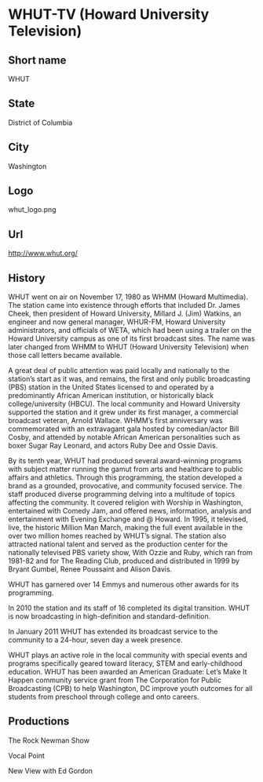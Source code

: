 # WHUT-TV (Howard University Television)

## Short name

WHUT

## State

District of Columbia

## City

Washington

## Logo

whut\_logo.png

## Url

http://www.whut.org/

## History

WHUT went on air on November 17, 1980 as WHMM (Howard Multimedia).
The station came into existence through efforts that included Dr. James Cheek,
then president of Howard University, Millard J. (Jim) Watkins, an engineer and
now general manager, WHUR-FM, Howard University administrators, and officials
of WETA, which had been using a trailer on the Howard University campus as one
of its first broadcast sites.  The name was later changed from WHMM to WHUT (Howard
University Television) when those call letters became available.

A great deal
of public attention was paid locally and nationally to the station’s start as
it was, and remains, the first and only public broadcasting (PBS) station in the
United States licensed to and operated by a predominantly African American institution,
or historically black college/university (HBCU).  The local community and Howard
University supported the station and it grew under its first manager, a commercial
broadcast veteran, Arnold Wallace.  WHMM’s first anniversary was commemorated
with an extravagant gala hosted by comedian/actor Bill Cosby, and attended by
notable African American personalities such as boxer Sugar Ray Leonard, and actors
Ruby Dee and Ossie Davis.

By its tenth year, WHUT had produced several award-winning
programs with subject matter running the gamut from arts and healthcare to public
affairs and athletics. Through this programming, the station developed a brand
as a grounded, provocative, and community focused service.  The staff produced
diverse programming delving into a multitude of topics affecting the community.
It covered religion with Worship in Washington, entertained with Comedy Jam,
and offered news, information, analysis and entertainment with Evening Exchange
and @ Howard.  In 1995, it televised, live, the historic Million Man March, making
the full event available in the over two million homes reached by WHUT’s signal.
The station also attracted national talent and served as the production center
for the nationally televised PBS variety show, With Ozzie and Ruby, which ran
from 1981-82 and for The Reading Club, produced and distributed in 1999 by Bryant
Gumbel, Renee Poussaint and Alison Davis.

WHUT has garnered over 14 Emmys and
numerous other awards for its programming.

In 2010 the station and its staff
of 16 completed its digital transition. WHUT is now broadcasting in high-definition
and standard-definition.

In January 2011 WHUT has extended its broadcast service
to the community to a 24-hour, seven day a week presence.

WHUT plays an active
role in the local community with special events and programs specifically geared
toward literacy, STEM and early-childhood education.  WHUT has been awarded an
American Graduate: Let’s Make It Happen community service grant from The Corporation
for Public Broadcasting (CPB) to help Washington, DC improve youth outcomes for
all students from preschool through college and onto careers.


## Productions

The Rock Newman Show

Vocal Point

New View with Ed Gordon

